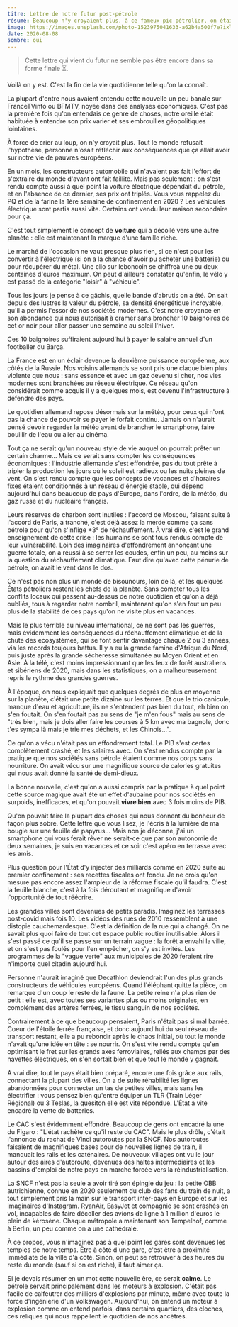 ```yaml
---
titre: Lettre de notre futur post-pétrole
résumé: Beaucoup n'y croyaient plus, à ce fameux pic pétrolier, on était plus fort que lui. Si vous avez déjà pris une énorme cuite, alors vous savez comment ça s'est fini.
image: https://images.unsplash.com/photo-1523975041633-a62b4a500f7e?ixlib=rb-1.2.1&ixid=eyJhcHBfaWQiOjEyMDd9&auto=format&fit=crop&w=975&q=80
date: 2020-08-08
sombre: oui
---
```


> Cette lettre qui vient du futur ne semble pas être encore dans sa forme finale ⏳. 

Voilà on y est. C'est la fin de la vie quotidienne telle qu'on la connaît. 

La plupart d'entre nous avaient entendu cette nouvelle un peu banale sur FranceTVinfo ou BFMTV, noyée dans des analyses économiques. C'est pas la première fois qu'on entendais ce genre de choses, notre oreille était habituée à entendre son prix varier et ses embrouilles géopolitiques lointaines. 

À force de crier au loup, on n'y croyait plus. 
Tout le monde refusait l'hypothèse, personne n'osait réfléchir aux conséquences que ça allait avoir sur notre vie de pauvres européens. 

En un mois, les constructeurs automobile qui n'avaient pas fait l'effort de s'extraire du monde d'avant ont fait faillite. Mais pas seulement : on s'est rendu compte aussi à quel point la voiture électrique dépendait du pétrole, et en l'absence de ce dernier, ses prix ont triplés. Vous vous rappelez du PQ et de la farine la 1ère semaine de confinement en 2020 ? Les véhicules électrique sont partis aussi vite. Certains ont vendu leur maison secondaire pour ça.

C'est tout simplement le concept de __voiture__ qui a décollé vers une autre planète : elle est maintenant la marque d'une famille riche. 

Le marché de l'occasion ne vaut presque plus rien, si ce n'est pour les convertir à l'électrique (si on a la chance d'avoir pu acheter une batterie) ou pour récupérer du métal. Une clio sur leboncoin se chiffreà une ou deux centaines d'euros maximum. On peut d'ailleurs constater qu'enfin, le vélo y est passé de la catégorie "loisir" à "véhicule".

Tous les jours je pense à ce gâchis, quelle bande d'abrutis on a été. On sait depuis des lustres la valeur du pétrole, sa densité énergétique incroyable, qu'il a permis l'essor de nos sociétés modernes. C'est notre croyance en son abondance qui nous autorisait à cramer sans broncher 10 baignoires de cet or noir pour aller passer une semaine au soleil l'hiver. 

Ces 10 baignoires suffiraient aujourd'hui à payer le salaire annuel d'un footballer du Barça.

La France est en un éclair devenue la deuxième puissance européenne, aux côtés de la Russie. Nos voisins allemands se sont pris une claque bien plus violente que nous : sans  essence et avec un gaz devenu si cher, nos vies modernes sont branchées au réseau électrique. Ce réseau qu'on considérait comme acquis il y a quelques mois, est devenu l'infrastructure à défendre des pays. 

Le quotidien allemand repose désormais sur la météo, pour ceux qui n'ont pas la chance de pouvoir se payer le forfait continu. Jamais on n'aurait pensé devoir regarder la météo avant de brancher le smartphone, faire bouillir de l'eau ou aller au cinéma.

Tout ça ne serait qu'un nouveau style de vie auquel on pourrait prêter un certain charme... Mais ce serait sans compter les conséquences économiques : l'industrie allemande s'est effondrée, pas du tout prête à tripler la production les jours où le soleil est radieux ou les nuits pleines de vent. On s'est rendu compte que les concepts de vacances et d'horaires fixes étaient conditionnés à un réseau d'énergie stable, qui dépend aujourd'hui dans beaucoup de pays d'Europe, dans l'ordre, de la météo, du gaz russe et du nucléaire français. 

Leurs réserves de charbon sont inutiles : l'accord de Moscou, faisant suite à l'accord de Paris, a tranché, c'est déjà assez la merde comme ça sans pétrole pour qu'on s'inflige +3° de réchauffement. À vrai dire, c'est le grand enseignement de cette crise : les humains se sont tous rendus compte de leur vulnérabilité. Loin des imaginaires d'effondrement annonçant une guerre totale, on a réussi à se serrer les coudes, enfin un peu, au moins sur la question du réchauffement climatique. Faut dire qu'avec cette pénurie de pétrole, on avait le vent dans le dos.

Ce n'est pas non plus un monde de bisounours, loin de là, et les quelques États pétroliers restent les chefs de la planète. Sans compter tous les conflits locaux qui passent au-dessus de notre quotidien et qu'on a déjà oubliés, tous à regarder notre nombril, maintenant qu'on s'en fout un peu plus de la stabilité de ces pays qu'on ne visite plus en vacances. 

Mais le plus terrible au niveau international, ce ne sont pas les guerres, mais évidemment les conséquences du réchauffement climatique et de la chute des ecosystèmes, qui se font sentir davantage chaque 2 ou 3 années, via les records toujours battus. Il y a eu la grande famine d'Afrique du Nord, puis juste après la grande sécheresse simultanée au Moyen Orient et en Asie. À la télé, c'est moins impressionnant que les feux de forêt australiens et sibériens de 2020, mais dans les statistiques, on a malheureusement repris le rythme des grandes guerres. 

À l'époque, on nous expliquait que quelques degrés de plus en moyenne sur la planète, c'était une petite dizaine sur les terres. Et que le trio canicule, manque d'eau et agriculture, ils ne s'entendent pas bien du tout, eh bien on s'en foutait. On s'en foutait pas au sens de "je m'en fous" mais au sens de "très bien, mais je dois aller faire les courses à 5 km avec ma bagnole, donc t'es sympa là mais je trie mes déchets, et les Chinois...". 

Ce qu'on a vécu n'était pas un effondrement total. Le PIB s'est certes complètement crashé, et les salaires avec. On s'est rendus compte par la pratique que nos sociétés sans pétrole étaient comme nos corps sans nourriture. On avait vécu sur une magnifique source de calories gratuites qui nous avait donné la santé de demi-dieux. 

La bonne nouvelle, c'est qu'on a aussi compris par la pratique à quel point cette source magique avait été un effet d'aubaine pour nos sociétés en surpoids, inefficaces, et qu'on pouvait __vivre bien__ avec 3 fois moins de PIB. 

Qu'on pouvait faire la plupart des choses qui nous donnent du bonheur de façon plus sobre. Cette lettre que vous lisez, je l'écris à la lumière de ma bougie sur une feuille de papyrus... Mais non je déconne, j'ai un smartphone qui vous ferait rêver ne serait-ce que par son autonomie de deux semaines, je suis en vacances et ce soir c'est apéro en terrasse avec les amis. 
 
Plus question pour l'État d'y injecter des milliards comme en 2020 suite au premier confinement : ses recettes fiscales ont fondu. Je ne crois qu'on mesure pas encore assez l'ampleur de la réforme fiscale qu'il faudra. C'est la feuille blanche, c'est à la fois déroutant et magnifique d'avoir l'opportunité de tout réécrire. 

Les grandes villes sont devenues de petits paradis. Imaginez les terrasses post-covid mais fois 10. Les vidéos des rues de 2010 ressemblent à une distopie cauchemardesque. C'est la définition de la rue qui a changé. On ne savait plus quoi faire de tout cet espace public routier inutilisable. Alors il s'est passé ce qu'il se passe sur un terrain vague : la forêt a envahi la ville, et on s'est pas foulés pour l'en empêcher, on s'y est invités. Les programmes de la "vague verte" aux municipales de 2020 feraient rire n'importe quel citadin aujourd'hui. 

Personne n'aurait imaginé que Decathlon deviendrait l'un des plus grands constructeurs de véhicules européens. Quand l'éléphant quitte la pièce, on remarque d'un coup le reste de la faune. La petite reine n'a plus rien de petit : elle est, avec toutes ses variantes plus ou moins originales, en complément des artères ferrées, le tissu sanguin de nos sociétés. 

Contrairement à ce que beaucoup pensaient, Paris n'était pas si mal barrée. Coeur de l'étoile ferrée française, et donc aujourd'hui du seul réseau de transport restant, elle a pu rebondir après le chaos initial, où tout le monde n'avait qu'une idée en tête : se nourrir. On s'est vite rendu compte qu'en optimisant le fret sur les grands axes ferroviaires, reliés aux champs par des navettes électriques, on s'en sortait bien et que tout le monde y gagnait. 

A vrai dire, tout le pays était bien préparé, encore une fois grâce aux rails, connectant la plupart des villes. On a de suite réhabilité les lignes abandonnées pour connecter un tas de petites villes, mais sans les électrifier : vous pensez bien qu'entre équiper un TLR (Train Léger Régional) ou 3 Teslas, la quesiton elle est vite répondue. L'État a vite encadré la vente de batteries.   

Le CAC s'est évidemment effondré. Beaucoup de gens ont encadré la une du Figaro : "L'état rachète ce qu'il reste du CAC". Mais le plus drôle, c'était l'annonce du rachat de Vinci autoroutes par la SNCF. Nos autoroutes faisaient de magnifiques bases pour de nouvelles lignes de train, il manquait les rails et les caténaires. De nouveaux villages ont vu le jour autour des aires d'autoroute, devenues des haltes intermédiaires et les bassins d'emploi de notre pays en marche forcée vers la réindustrialisation.

La SNCF n'est pas la seule a avoir tiré son épingle du jeu : la petite OBB autrichienne, connue en 2020 seulement du club des fans du train de nuit, a tout simplement pris la main sur le transport inter-pays en Europe et sur les imaginaires d'Instagram. RyanAir, EasyJet et compagnie se sont crashés en vol, incapables de faire décoller des avions de ligne à 1 million d'euros le plein de kérosène. Chaque métropole a maintenant son Tempelhof, comme à Berlin, un peu comme on a une cathédrale.


À ce propos, vous n'imaginez pas à quel point les gares sont devenues les temples de notre temps. Être à côté d'une gare, c'est être a proximité immédiate de la ville d'à côté. Sinon, on peut se retrouver à des heures du reste du monde (sauf si on est riche), il faut aimer ça.

Si je devais résumer en un mot cette nouvelle ère, ce serait __calme__. Le pétrole servait principalement dans les moteurs à explosion. C'était pas facile de calfeutrer des milliers d'explosions par minute, même avec toute la force d'ingénierie d'un Volkswagen. Aujourd'hui, on entend un moteur à explosion comme on entend parfois, dans certains quartiers, des cloches, ces reliques qui nous rappellent le quotidien de nos ancètres.

